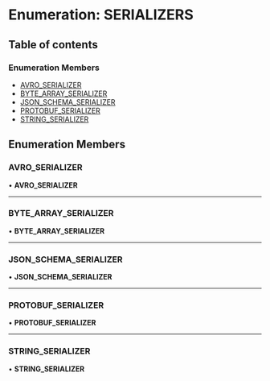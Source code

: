 # Enumeration: SERIALIZERS

## Table of contents

### Enumeration Members

- [AVRO\_SERIALIZER](SERIALIZERS.md#avro_serializer)
- [BYTE\_ARRAY\_SERIALIZER](SERIALIZERS.md#byte_array_serializer)
- [JSON\_SCHEMA\_SERIALIZER](SERIALIZERS.md#json_schema_serializer)
- [PROTOBUF\_SERIALIZER](SERIALIZERS.md#protobuf_serializer)
- [STRING\_SERIALIZER](SERIALIZERS.md#string_serializer)

## Enumeration Members

### AVRO\_SERIALIZER

• **AVRO\_SERIALIZER**

___

### BYTE\_ARRAY\_SERIALIZER

• **BYTE\_ARRAY\_SERIALIZER**

___

### JSON\_SCHEMA\_SERIALIZER

• **JSON\_SCHEMA\_SERIALIZER**

___

### PROTOBUF\_SERIALIZER

• **PROTOBUF\_SERIALIZER**

___

### STRING\_SERIALIZER

• **STRING\_SERIALIZER**
